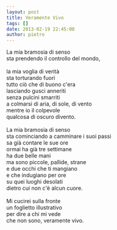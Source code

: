 ```yaml
---
layout: post
title: Veramente Vivo
tags: []
date: 2013-02-19 22:45:00
author: pietro
---
```

La mia bramosia di senso<br/>sta prendendo il controllo del mondo,<br/><br/>la mia voglia di verità<br/>sta torturando fuori<br/>tutto ciò che di buono c'era<br/>lasciando gusci anneriti<br/>senza pulcini smarriti<br/>a colmarsi di aria, di sole, di vento<br/>mentre io il colpevole<br/>qualcosa di oscuro divento.<br/><br/>La mia bramosia di senso<br/>sta cominciando a camminare i suoi passi<br/>sa già contare le sue ore<br/>ormai ha già tre settimane<br/>ha due belle mani<br/>ma sono piccole, pallide, strane<br/>e due occhi che ti mangiano<br/>e che indugiano per ore<br/>su quei luoghi desolati<br/>dietro cui non c'è alcun cuore.<br/><br/>Mi cucirei sulla fronte<br/>un foglietto illustrativo<br/>per dire a chi mi vede<br/>che non sono, veramente vivo.
